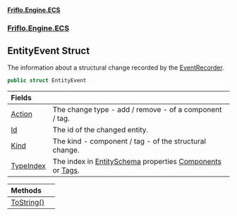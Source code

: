 #### [Friflo.Engine.ECS](index.md 'index')
### [Friflo.Engine.ECS](Friflo.Engine.ECS.md 'Friflo.Engine.ECS')

## EntityEvent Struct

The information about a structural change recorded by the [EventRecorder](EventRecorder.md 'Friflo.Engine.ECS.EventRecorder').

```csharp
public struct EntityEvent
```

| Fields | |
| :--- | :--- |
| [Action](EntityEvent.Action.md 'Friflo.Engine.ECS.EntityEvent.Action') | The change type - add / remove - of a component / tag. |
| [Id](EntityEvent.Id.md 'Friflo.Engine.ECS.EntityEvent.Id') | The id of the changed entity. |
| [Kind](EntityEvent.Kind.md 'Friflo.Engine.ECS.EntityEvent.Kind') | The kind - component / tag - of the structural change. |
| [TypeIndex](EntityEvent.TypeIndex.md 'Friflo.Engine.ECS.EntityEvent.TypeIndex') | The index in [EntitySchema](EntitySchema.md 'Friflo.Engine.ECS.EntitySchema') properties [Components](EntitySchema.Components.md 'Friflo.Engine.ECS.EntitySchema.Components') or [Tags](EntitySchema.Tags.md 'Friflo.Engine.ECS.EntitySchema.Tags'). |

| Methods | |
| :--- | :--- |
| [ToString()](EntityEvent.ToString().md 'Friflo.Engine.ECS.EntityEvent.ToString()') | |
